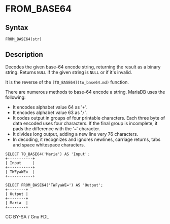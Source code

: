 
# FROM_BASE64

## Syntax


```
FROM_BASE64(str)
```

## Description


Decodes the given base-64 encode string, returning the result as a binary string. Returns `NULL` if the given string is `NULL` or if it's invalid.


It is the reverse of the `[TO_BASE64](to_base64.md)` function.


There are numerous methods to base-64 encode a string. MariaDB uses the following:


* It encodes alphabet value 64 as '`+`'.
* It encodes alphabet value 63 as '`/`'.
* It codes output in groups of four printable characters. Each three byte of data encoded uses four characters. If the final group is incomplete, it pads the difference with the '`=`' character.
* It divides long output, adding a new line very 76 characters.
* In decoding, it recognizes and ignores newlines, carriage returns, tabs and space whitespace characters.


```
SELECT TO_BASE64('Maria') AS 'Input';
+-----------+
| Input     |
+-----------+
| TWFyaWE=  |
+-----------+

SELECT FROM_BASE64('TWFyaWE=') AS 'Output';
+--------+
| Output |
+--------+
| Maria  |
+--------+
```


CC BY-SA / Gnu FDL


